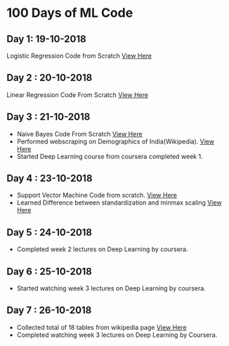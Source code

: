 # 100 Days of ML Code

## Day 1: 19-10-2018
Logistic Regression Code from Scratch  [View Here](https://github.com/pooja2512/100Days-ofMLCode/blob/master/Logistic-Regression/Logistic%20Regression%20from%20Scratch.ipynb)

## Day 2 : 20-10-2018
Linear Regression Code From Scratch [View Here](https://github.com/pooja2512/100Days-ofMLCode/blob/master/Linear%20Regression/Linear%20Regression.ipynb)

## Day 3 : 21-10-2018
- Naive Bayes Code From Scratch [View Here](https://github.com/pooja2512/100DaysofMLCode/blob/master/Naive%20Bayes.ipynb)
- Performed webscraping on Demographics of India(Wikipedia). [View Here](https://github.com/pooja2512/Web-Scraping/blob/master/Demographics%20of%20India%20Web%20Scraping.ipynb)
- Started Deep Learning course from coursera completed week 1.

## Day 4 : 23-10-2018
- Support Vector Machine Code from scratch. [View Here](https://github.com/pooja2512/100DaysofMLCode/blob/master/Support%20Vector%20Machine.ipynb)
- Learned Difference between standardization and minmax scaling [View Here](https://github.com/pooja2512/100DaysofMLCode/blob/master/standardization%20and%20minmax%20scaling.ipynb)

## Day 5 : 24-10-2018
- Completed week 2 lectures on Deep Learning by coursera.

## Day 6 : 25-10-2018
- Started watching week 3 lectures on Deep Learning by coursera.

## Day 7 : 26-10-2018
- Collected total of 18 tables from wikipedia page [View Here](https://github.com/pooja2512/Web-Scraping/blob/master/Demographics%20of%20India.ipynb)
- Completed watching week 3 lectures on Deep Learning by Coursera.
